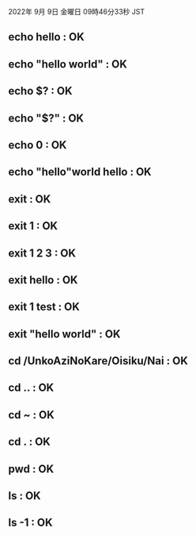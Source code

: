 2022年 9月 9日 金曜日 09時46分33秒 JST
## echo hello : OK
## echo "hello world" : OK
## echo $? : OK
## echo "$?" : OK
## echo 0 : OK
## echo "hello"world hello : OK
## exit : OK
## exit 1 : OK
## exit 1 2 3 : OK
## exit hello : OK
## exit 1 test : OK
## exit "hello world" : OK
## cd /UnkoAziNoKare/Oisiku/Nai : OK
## cd .. : OK
## cd ~ : OK
## cd . : OK
## pwd : OK
## ls : OK
## ls -1 : OK
